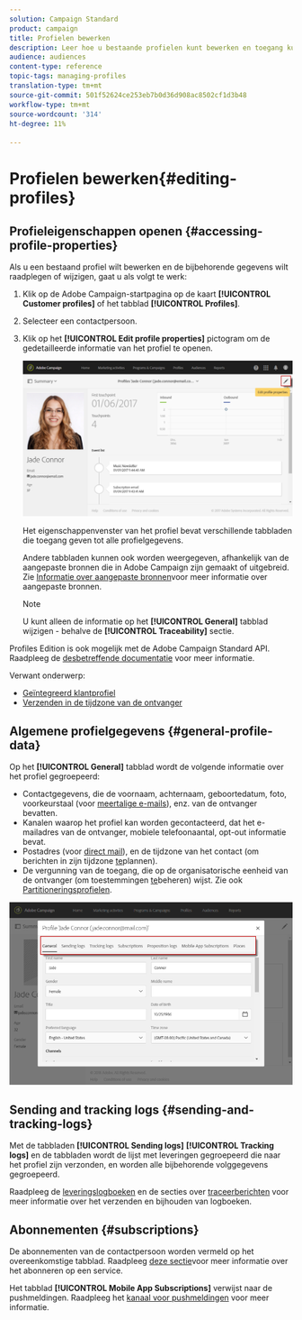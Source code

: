 ```yaml
---
solution: Campaign Standard
product: campaign
title: Profielen bewerken
description: Leer hoe u bestaande profielen kunt bewerken en toegang kunt krijgen tot contactgegevens, voorkeurskanalen, logbestanden bijhouden, abonnementen, enzovoort.
audience: audiences
content-type: reference
topic-tags: managing-profiles
translation-type: tm+mt
source-git-commit: 501f52624ce253eb7b0d36d908ac8502cf1d3b48
workflow-type: tm+mt
source-wordcount: '314'
ht-degree: 11%

---
```



# Profielen bewerken{#editing-profiles}

## Profieleigenschappen openen {#accessing-profile-properties}

Als u een bestaand profiel wilt bewerken en de bijbehorende gegevens wilt raadplegen of wijzigen, gaat u als volgt te werk:

1. Klik op de Adobe Campaign-startpagina op de kaart **[!UICONTROL Customer profiles]** of het tabblad **[!UICONTROL Profiles]**.
1. Selecteer een contactpersoon.
1. Klik op het **[!UICONTROL Edit profile properties]** pictogram om de gedetailleerde informatie van het profiel te openen.

   ![](assets/profile_creation2.png)

   Het eigenschappenvenster van het profiel bevat verschillende tabbladen die toegang geven tot alle profielgegevens.

   Andere tabbladen kunnen ook worden weergegeven, afhankelijk van de aangepaste bronnen die in Adobe Campaign zijn gemaakt of uitgebreid. Zie [Informatie over aangepaste bronnen](../../developing/using/data-model-concepts.md)voor meer informatie over aangepaste bronnen.

   >[!NOTE]
   >
   >U kunt alleen de informatie op het **[!UICONTROL General]** tabblad wijzigen - behalve de **[!UICONTROL Traceability]** sectie.

Profiles Edition is ook mogelijk met de Adobe Campaign Standard API. Raadpleeg de [desbetreffende documentatie](../../api/using/updating-profiles.md) voor meer informatie.

Verwant onderwerp:

* [Geïntegreerd klantprofiel](../../audiences/using/integrated-customer-profile.md)
* [Verzenden in de tijdzone van de ontvanger](../../sending/using/sending-messages-at-the-recipient-s-time-zone.md)

## Algemene profielgegevens {#general-profile-data}

Op het **[!UICONTROL General]** tabblad wordt de volgende informatie over het profiel gegroepeerd:

* Contactgegevens, die de voornaam, achternaam, geboortedatum, foto, voorkeurstaal (voor [meertalige e-mails](../../channels/using/creating-a-multilingual-email.md)), enz. van de ontvanger bevatten.
* Kanalen waarop het profiel kan worden gecontacteerd, dat het e-mailadres van de ontvanger, mobiele telefoonaantal, opt-out informatie bevat.
* Postadres (voor [direct mail](../../channels/using/about-direct-mail.md)), en de tijdzone van het contact (om berichten in zijn tijdzone [te](../../sending/using/sending-messages-at-the-recipient-s-time-zone.md)plannen).
* De vergunning van de toegang, die op de organisatorische eenheid van de ontvanger (om toestemmingen [te](../../administration/using/about-access-management.md)beheren) wijst. Zie ook [Partitioneringsprofielen](../../administration/using/organizational-units.md#partitioning-profiles).

![](assets/profile_creation4.png)

## Sending and tracking logs {#sending-and-tracking-logs}

Met de tabbladen **[!UICONTROL Sending logs]** **[!UICONTROL Tracking logs]** en de tabbladen wordt de lijst met leveringen gegroepeerd die naar het profiel zijn verzonden, en worden alle bijbehorende volggegevens gegroepeerd.

Raadpleeg de [leveringslogboeken](../../sending/using/monitoring-a-delivery.md#delivery-logs) en de secties over [traceerberichten](../../sending/using/tracking-messages.md) voor meer informatie over het verzenden en bijhouden van logboeken.

## Abonnementen {#subscriptions}

De abonnementen van de contactpersoon worden vermeld op het overeenkomstige tabblad. Raadpleeg [deze sectie](../../audiences/using/about-subscriptions.md)voor meer informatie over het abonneren op een service.

Het tabblad **[!UICONTROL Mobile App Subscriptions]** verwijst naar de pushmeldingen. Raadpleeg het [kanaal voor pushmeldingen](../../channels/using/about-push-notifications.md) voor meer informatie.
